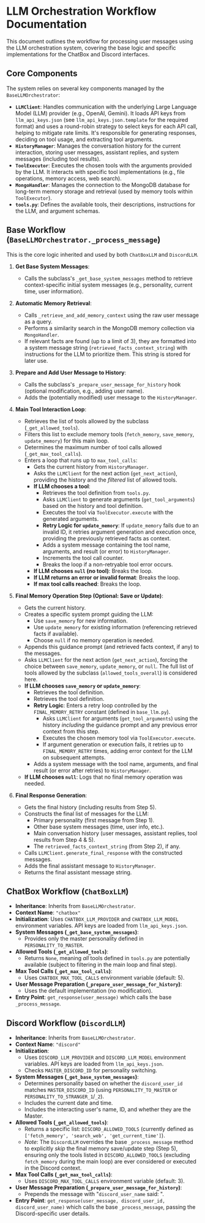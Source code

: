# LLM Orchestration Workflow Documentation

This document outlines the workflow for processing user messages using the LLM orchestration system, covering the base logic and specific implementations for the ChatBox and Discord interfaces.

## Core Components

The system relies on several key components managed by the `BaseLLMOrchestrator`:

*   **`LLMClient`**: Handles communication with the underlying Large Language Model (LLM) provider (e.g., OpenAI, Gemini). It loads API keys from `llm_api_keys.json` (see `llm_api_keys.json.template` for the required format) and uses a round-robin strategy to select keys for each API call, helping to mitigate rate limits. It's responsible for generating responses, deciding on tool usage, and extracting tool arguments.
*   **`HistoryManager`**: Manages the conversation history for the current interaction, storing user messages, assistant replies, and system messages (including tool results).
*   **`ToolExecutor`**: Executes the chosen tools with the arguments provided by the LLM. It interacts with specific tool implementations (e.g., file operations, memory access, web search).
*   **`MongoHandler`**: Manages the connection to the MongoDB database for long-term memory storage and retrieval (used by memory tools within `ToolExecutor`).
*   **`tools.py`**: Defines the available tools, their descriptions, instructions for the LLM, and argument schemas.

## Base Workflow (`BaseLLMOrchestrator._process_message`)

This is the core logic inherited and used by both `ChatBoxLLM` and `DiscordLLM`.

1.  **Get Base System Messages**:
    *   Calls the subclass's `_get_base_system_messages` method to retrieve context-specific initial system messages (e.g., personality, current time, user information).

2.  **Automatic Memory Retrieval**:
    *   Calls `_retrieve_and_add_memory_context` using the raw user message as a query.
    *   Performs a similarity search in the MongoDB memory collection via `MongoHandler`.
    *   If relevant facts are found (up to a limit of 3), they are formatted into a system message string (`retrieved_facts_context_string`) with instructions for the LLM to prioritize them. This string is stored for later use.

3.  **Prepare and Add User Message to History**:
    *   Calls the subclass's `_prepare_user_message_for_history` hook (optional modification, e.g., adding user name).
    *   Adds the (potentially modified) user message to the `HistoryManager`.

4.  **Main Tool Interaction Loop**:
    *   Retrieves the list of tools allowed by the subclass (`_get_allowed_tools`).
    *   Filters this list to exclude memory tools (`fetch_memory`, `save_memory`, `update_memory`) for this main loop.
    *   Determines the maximum number of tool calls allowed (`_get_max_tool_calls`).
    *   Enters a loop that runs up to `max_tool_calls`:
        *   Gets the current history from `HistoryManager`.
        *   Asks the `LLMClient` for the next action (`get_next_action`), providing the history and the *filtered* list of allowed tools.
        *   **If LLM chooses a tool**:
            *   Retrieves the tool definition from `tools.py`.
            *   Asks `LLMClient` to generate arguments (`get_tool_arguments`) based on the history and tool definition.
            *   Executes the tool via `ToolExecutor.execute` with the generated arguments.
            *   **Retry Logic for `update_memory`**: If `update_memory` fails due to an invalid ID, it retries argument generation and execution once, providing the previously retrieved facts as context.
            *   Adds a system message containing the tool name, arguments, and result (or error) to `HistoryManager`.
            *   Increments the tool call counter.
            *   Breaks the loop if a non-retryable tool error occurs.
        *   **If LLM chooses `null` (no tool)**: Breaks the loop.
        *   **If LLM returns an error or invalid format**: Breaks the loop.
        *   **If max tool calls reached**: Breaks the loop.

5.  **Final Memory Operation Step (Optional: Save or Update)**:
    *   Gets the current history.
    *   Creates a specific system prompt guiding the LLM:
        *   Use `save_memory` for new information.
        *   Use `update_memory` for existing information (referencing retrieved facts if available).
        *   Choose `null` if no memory operation is needed.
    *   Appends this guidance prompt (and retrieved facts context, if any) to the messages.
    *   Asks `LLMClient` for the next action (`get_next_action`), forcing the choice between `save_memory`, `update_memory`, or `null`. The full list of tools allowed by the subclass (`allowed_tools_overall`) is considered here.
    *   **If LLM chooses `save_memory` or `update_memory`**:
        *   Retrieves the tool definition.
        *   Retrieves the tool definition.
        *   **Retry Logic**: Enters a retry loop controlled by the `FINAL_MEMORY_RETRY` constant (defined in `base_llm.py`).
            *   Asks `LLMClient` for arguments (`get_tool_arguments`) using the history *including* the guidance prompt and any previous error context from this step.
            *   Executes the chosen memory tool via `ToolExecutor.execute`.
            *   If argument generation or execution fails, it retries up to `FINAL_MEMORY_RETRY` times, adding error context for the LLM on subsequent attempts.
        *   Adds a system message with the tool name, arguments, and final result (or error after retries) to `HistoryManager`.
    *   **If LLM chooses `null`**: Logs that no final memory operation was needed.

6.  **Final Response Generation**:
    *   Gets the final history (including results from Step 5).
    *   Constructs the final list of messages for the LLM:
        *   Primary personality (first message from Step 1).
        *   Other base system messages (time, user info, etc.).
        *   Main conversation history (user messages, assistant replies, tool results from Step 4 & 5).
        *   The `retrieved_facts_context_string` (from Step 2), if any.
    *   Calls `LLMClient.generate_final_response` with the constructed messages.
    *   Adds the final assistant message to `HistoryManager`.
    *   Returns the final assistant message string.

## ChatBox Workflow (`ChatBoxLLM`)

*   **Inheritance**: Inherits from `BaseLLMOrchestrator`.
*   **Context Name**: `"chatbox"`
*   **Initialization**: Uses `CHATBOX_LLM_PROVIDER` and `CHATBOX_LLM_MODEL` environment variables. API keys are loaded from `llm_api_keys.json`.
*   **System Messages (`_get_base_system_messages`)**:
    *   Provides only the master personality defined in `PERSONALITY_TO_MASTER`.
*   **Allowed Tools (`_get_allowed_tools`)**:
    *   Returns `None`, meaning *all* tools defined in `tools.py` are potentially available (subject to filtering in the main loop and final step).
*   **Max Tool Calls (`_get_max_tool_calls`)**:
    *   Uses `CHATBOX_MAX_TOOL_CALLS` environment variable (default: 5).
*   **User Message Preparation (`_prepare_user_message_for_history`)**:
    *   Uses the default implementation (no modification).
*   **Entry Point**: `get_response(user_message)` which calls the base `_process_message`.

## Discord Workflow (`DiscordLLM`)

*   **Inheritance**: Inherits from `BaseLLMOrchestrator`.
*   **Context Name**: `"discord"`
*   **Initialization**:
    *   Uses `DISCORD_LLM_PROVIDER` and `DISCORD_LLM_MODEL` environment variables. API keys are loaded from `llm_api_keys.json`.
    *   Checks `MASTER_DISCORD_ID` for personality switching.
*   **System Messages (`_get_base_system_messages`)**:
    *   Determines personality based on whether the `discord_user_id` matches `MASTER_DISCORD_ID` (using `PERSONALITY_TO_MASTER` or `PERSONALITY_TO_STRANGER_1`/`_2`).
    *   Includes the current date and time.
    *   Includes the interacting user's name, ID, and whether they are the Master.
*   **Allowed Tools (`_get_allowed_tools`)**:
    *   Returns a specific list: `DISCORD_ALLOWED_TOOLS` (currently defined as `['fetch_memory', 'search_web', 'get_current_time']`).
    *   *Note*: The `DiscordLLM` overrides the base `_process_message` method to explicitly *skip* the final memory save/update step (Step 5), ensuring only the tools listed in `DISCORD_ALLOWED_TOOLS` (excluding `fetch_memory` during the main loop) are ever considered or executed in the Discord context.
*   **Max Tool Calls (`_get_max_tool_calls`)**:
    *   Uses `DISCORD_MAX_TOOL_CALLS` environment variable (default: 3).
*   **User Message Preparation (`_prepare_user_message_for_history`)**:
    *   Prepends the message with "`discord_user_name` said: ".
*   **Entry Point**: `get_response(user_message, discord_user_id, discord_user_name)` which calls the base `_process_message`, passing the Discord-specific user details.
